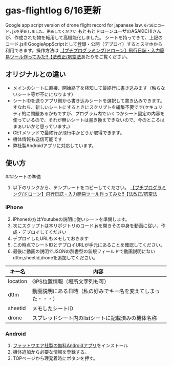# gas-flightlog 6/16更新
Google app script version of  drone flight record for japanese law.
`6/16にコード.jsを更新しました。更新してください`
もともとドローンユーザのASAKICHIさんが、作成された物を転用して高機能化しました。
シートを持ってきて、上記のコード.jsをGoogleAppScriptとして登録・公開（デプロイ）するとスマホから利用できます。操作方法は   [【プチプログラミング/ドローン】飛行日誌・入力簡易ツール作ってみた!!【法改正/航空法](https://www.youtube.com/watch?v=WLDBWHJxHiI)あたりをご覧ください。


## オリジナルとの違い

- メインのシートに直接、開始終了を検知して最終行に書き込みます（触らないシート等が不にになります）
- シートIDを送りアプリ側から書き込みシートを選択して書き込みできます。すなわち、新しいシートにするときにスクリプトを編集不要です(セキュリティ的に問題あるかもですが、プログラム内でいくつかシート固定の内容を使っているので、それが無いシートは書き換えできないので、今のところはまぁいいかと思っています。)
- GETメソッドで最終行が飛行中かどうか取得できます。
- 機体情報も送信可能です
- 弊社製Androidアプリに対応しています。

## 使い方
###シートの準備
1. 以下のリンクから、テンプレートをコピーしてください。
   [【プチプログラミング/ドローン】飛行日誌・入力簡易ツール作ってみた!!【法改正/航空法](https://www.youtube.com/watch?v=WLDBWHJxHiI)

### iPhone
2. iPhoneの方はYoutubeの説明に従いシートを準備します。
3. 次にスクリプトは本リポジトリのコード.jsを開きその中身を動画に従い、作成・デプロイしてください
4. デプロイしたURLもメモしておきます
5. この時点でシートIDとデプロイURLが手元にあることを確認してください。
6. 最後に動画の説明でJSONの辞書型の新規フィールドで動画説明にないdttm,sheetid,droneを追加してください。

| キー名   | 内容                                                         |
| -------- | ------------------------------------------------------------ |
| location | GPS位置情報（場所文字列も可）                                |
| dttm     | 動画説明にある日時（私の好みでキー名を変えてしまった・・・） |
| sheetid  | メモしたシートID                                             |
| drone    | スプレッドシート内のlistシートに記載済みの機体名称           |


### Android
1. [ファットウエア社製の無料Androidアプリ](https://play.google.com/store/apps/details?id=jp.fatware.jpflightrecord)をインストール
2. 機体追加から必要な情報を登録する。
3. TOPページから理発着時にボタンを押す。
